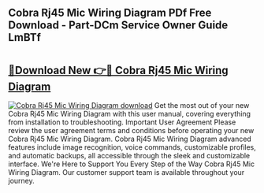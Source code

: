 ## Cobra Rj45 Mic Wiring Diagram PDf Free Download - Part-DCm Service Owner Guide LmBTf

# <h2><a href="http://dfl0ac.blite.top/?on=Cobra+Rj45+Mic+Wiring+Diagram">🔗Download New 👉🔴 Cobra Rj45 Mic Wiring Diagram</a></h2>

[![Cobra Rj45 Mic Wiring Diagram download](https://i.imgur.com/lujVjoI.png)](http://dfl0ac.blite.top/?on=Cobra+Rj45+Mic+Wiring+Diagram)
Get the most out of your new Cobra Rj45 Mic Wiring Diagram with this user manual, covering everything from installation to troubleshooting. Important User Agreement Please review the user agreement terms and conditions before operating your new Cobra Rj45 Mic Wiring Diagram. Cobra Rj45 Mic Wiring Diagram advanced features include image recognition, voice commands, customizable profiles, and automatic backups, all accessible through the sleek and customizable interface. We're Here to Support You Every Step of the Way Cobra Rj45 Mic Wiring Diagram. Our customer support team is available throughout your journey.
